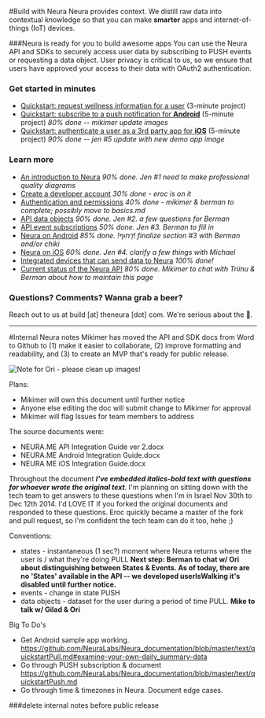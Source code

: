 
#Build with Neura 
Neura provides context. We distill raw data into contextual knowledge so that you can make **smarter** apps and internet-of-things (IoT) devices.  

###Neura is ready for you to build awesome apps
You can use the Neura API and SDKs to securely access user data by subscribing to PUSH events or requesting a data object.  User privacy is critical to us, so we ensure that users have approved your access to their data with OAuth2 authentication.

### Get started in minutes
 - [Quickstart: request wellness information for a user](https://github.com/NeuraLabs/Neura_documentation/blob/master/text/quickstartPull.md) (3-minute project)  
 - [Quickstart: subscribe to a push notification for **Android**](https://github.com/NeuraLabs/Neura_documentation/blob/master/text/quickstartPush.md) (5-minute project) _80% done -- mikimer update images_
 - [Quickstart: authenticate a user as a 3rd party app for **iOS**](https://github.com/NeuraLabs/Neura_documentation/blob/master/text/quickstart_iOS.md) (5-minute project) _90% done -- jen #5 update with new demo app image_

### Learn more
 - [An introduction to Neura](https://github.com/NeuraLabs/Neura_documentation/blob/master/text/basics.md)  _90% done. Jen #1 need to make professional quality diagrams_   
 - [Create a developer account](https://github.com/NeuraLabs/Neura_documentation/blob/master/text/account.md) _30% done - eroc is on it_
 - [Authentication and permissions](https://github.com/NeuraLabs/Neura_documentation/blob/master/text/authentication.md) _40% done - mikimer & berman to complete; possibly move to basics.md_
 - [API data objects](https://github.com/NeuraLabs/Neura_documentation/blob/master/text/pull.md) _90% done. Jen #2. a few questions for Berman_  
 - [API event subscriptions](https://github.com/NeuraLabs/Neura_documentation/blob/master/text/push.md)  _50% done. Jen #3. Berman to fill in_ 
 - [Neura on Android](https://github.com/NeuraLabs/Neura_documentation/blob/master/text/SDK_Android.md) _85% done. !דָחוּף! finalize section #3 with Berman and/or chiki_ 
 - [Neura on iOS](https://github.com/NeuraLabs/Neura_documentation/blob/master/text/SDK_iOS.md) _60% done. Jen #4. clarify a few things with Michael_   
 - [Integrated devices that can send data to Neura](https://github.com/NeuraLabs/Neura_documentation/blob/master/text/integrations.md) _100% done!_ 
 - [Current status of the Neura API](https://github.com/NeuraLabs/Neura_documentation/blob/master/text/status.md) _80% done. Mikimer to chat with Triinu & Berman about how to maintain this page_ 

### Questions? Comments? Wanna grab a beer?
Reach out to us at build [at] theneura [dot] com.  We're serious about the :beer:.


----------------

#Internal Neura notes 
Mikimer has moved the API and SDK docs from Word to Github to (1) make it easier to collaborate, (2) improve formatting and readability, and (3) to create an MVP that's ready for public release.

![Note for Ori - please clean up images!](https://github.com/NeuraLabs/Neura_documentation/blob/master/resources/NoteForOri.jpg)

Plans:  
- Mikimer will own this document until further notice
- Anyone else editing the doc will submit change to Mikimer for approval
- Mikimer will flag Issues for team members to address  


The source documents were:  
  - NEURA.ME API Integration Guide ver 2.docx    
  - NEURA.ME Android Integration Guide.docx  
  - NEURA ME iOS Integration Guide.docx

Throughout the document ***I've embedded italics-bold text with questions for whoever wrote the original text***.  I'm planning on sitting down with the tech team to get answers to these questions when I'm in Israel Nov 30th to Dec 12th 2014.  I'd LOVE IT if you forked the original documents and responded to these questions.  Eroc quickly became a master of the fork and pull request, so I'm confident the tech team can do it too, hehe ;)

Conventions:  
- states - instantaneous (1 sec?) moment where Neura returns where the user is / what they're doing PULL **Next step: Berman to chat w/ Ori about distinguishing between States & Events.  As of today, there are no 'States' available in the API -- we developed userIsWalking it's disabled until further notice.**
- events - change in state PUSH
- data objects - dataset for the user during a period of time PULL. **Mike to talk w/ Gilad & Ori**

Big To Do's
- Get Android sample app working. https://github.com/NeuraLabs/Neura_documentation/blob/master/text/quickstartPull.md#examine-your-own-daily_summary-data
- Go through PUSH subscription & document https://github.com/NeuraLabs/Neura_documentation/blob/master/text/quickstartPush.md 
- Go through time & timezones in Neura. Document edge cases.  


###delete internal notes before public release


